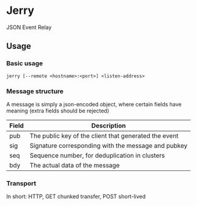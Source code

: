 Jerry
=====

JSON Event Relay

Usage
-----

### Basic usage

```
jerry [--remote <hostname>:<port>] <listen-address>
```

### Message structure

A message is simply a json-encoded object, where certain fields have meaning (extra fields should be rejected)

| Field | Description                                           |
| ----- | ----------------------------------------------------- |
| pub   | The public key of the client that generated the event |
| sig   | Signature corresponding with the message and pubkey   |
| seq   | Sequence number, for deduplication in clusters        |
| bdy   | The actual data of the message                        |

### Transport

In short: HTTP, GET chunked transfer, POST short-lived
